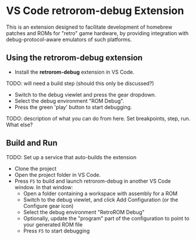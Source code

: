# VS Code retrorom-debug Extension

This is an extension designed to facilitate development of homebrew patches and ROMs for "retro" game hardware, by providing integration with debug-protocol-aware emulators of such platforms.

## Using the retrorom-debug extension

* Install the **retrorom-debug** extension in VS Code.

TODO: will need a build step (should this only be discussed?)
* Switch to the debug viewlet and press the gear dropdown.
* Select the debug environment "ROM Debug".
* Press the green 'play' button to start debugging.

TODO: description of what you can do from here. Set breakpoints, step, run. What else?

## Build and Run

TODO: Set up a service that auto-builds the extension

* Clone the project
* Open the project folder in VS Code.
* Press `F5` to build and launch retrorom-debug in another VS Code window. In that window:
  * Open a folder containing a workspace with assembly for a ROM
  * Switch to the debug viewlet, and click Add Configuration (or the Configure gear icon)
  * Select the debug environment "RetroROM Debug"
  * Optionally, update the "program" part of the configuration to point to your generated ROM file
  * Press `F5` to start debugging

